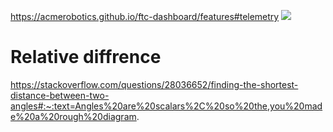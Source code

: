 https://acmerobotics.github.io/ftc-dashboard/features#telemetry
![](https://i.imgur.com/XbAcIGi.png)

# Relative diffrence 
https://stackoverflow.com/questions/28036652/finding-the-shortest-distance-between-two-angles#:~:text=Angles%20are%20scalars%2C%20so%20the,you%20made%20a%20rough%20diagram.